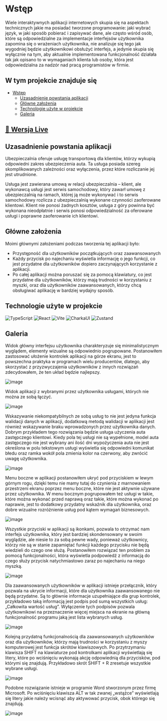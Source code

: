 # Wstęp

Wiele interaktywnych aplikacji internetowych skupia się na aspektach technicznych jakie ma posiadać tworzone programowanie: jaki wybrać język, w jaki sposób pobierać i zapisywać dane, ale często wśród osób, które są odpowiedzialne za implementacje interfejsów użytkownika zapomina się o wrażeniach użytkownika, nie analizuje się tego jak wygodniej będzie użytkownikowi obsłużyć interfejs, a jedynie skupia się wyłącznie na tym, aby aktualnie implementowana funkcjonalność działała tak jak opisano to w wymaganiach klienta lub osoby, która jest odpowiedzialna za nadzór nad pracą programistów w firmie. 

## W tym projekcie znajduje się

- [Wstęp](#wstęp)
  * [Uzasadnienie powstania aplikacji](#uzasadnienie-powstania-aplikacji)
  * [Główne założenia](#główne-założenia)
  * [Technologie użyte w projekcie](#technologie-użyte-w-projekcie)
  * [Galeria](#galeria)
  
## [🎈 Wersja Live](https://goodideagiver.github.io/mobilo-app/)

## Uzasadnienie powstania aplikacji

Ubezpieczalnia oferuje usługę transportową dla klientów, którzy wykupią odpowiedni zakres ubezpieczenia auta. Ta usługa posiada szereg skomplikowanych zależności oraz wyłączenia, przez które rozliczanie jej jest utrudnione. 

Usługa jest zawierana umową w relacji ubezpieczalnia – klient, ale wykonawcą usługi jest serwis samochodowy, który zawarł umowę z ubezpieczalnią na ramach, której ją może wykonywać i to serwis samochodowy rozlicza z ubezpieczalnią wykonane czynności zaoferowane klientowi. Klient nie ponosi żadnych kosztów, usługa z góry powinna być wykonana nieodpłatnie i serwis ponosi odpowiedzialność za oferowane usługi i poprawne zaoferowanie ich klientowi. 

## Główne założenia

Moimi głównymi założeniami podczas tworzenia tej aplikacji było: 

- Przystępność dla użytkowników początkujących oraz zaawansowanych 
- Każdy przycisk po najechaniu wyświetla informację o jego funkcji, co jest przydatne dla użytkowników dopiero zaczynających korzystanie z aplikacji. 
- Po całej aplikacji można poruszać się za pomocą klawiatury, co jest przydatne dla użytkowników, którzy mają trudności w korzystaniu z myszki, oraz dla użytkowników zaawansowanych, którzy chcą obsługiwać aplikację w bardziej wydajny sposób. 

## Technologie użyte w projekcie

![TypeScript](https://img.shields.io/badge/TypeScript-007ACC?style=for-the-badge&logo=typescript&logoColor=white)
![React](https://img.shields.io/badge/React-20232A?style=for-the-badge&logo=react&logoColor=61DAFB)
![Vite](https://img.shields.io/badge/Vite-B73BFE?style=for-the-badge&logo=vite&logoColor=FFD62E)
![CharkaUI](https://img.shields.io/badge/Chakra--UI-319795?style=for-the-badge&logo=chakra-ui&logoColor=white)
![Zustand](https://img.shields.io/badge/zustand-%FFFFFF.svg?style=for-the-badge&logo=react&logoColor=%FFFFFF)

## Galeria

Widok główny interfejsu użytkownika charakteryzuje się minimalistycznym wyglądem, elementy wizualne są odpowiednio pogrupowane. Postanowiłem zastosować ułożenie kontrolek aplikacji na górze ekranu, jest to powszechna praktyka w programach wielu producentów, dlatego, aby skorzystać z przyzwyczajenia użytkowników z innych rozwiązań zdecydowałem, że ten układ będzie najlepszy.

![image](https://user-images.githubusercontent.com/55458485/226565175-81db5c71-3b5c-403a-88ca-72b64b1d4977.png)

Widok aplikacji z wybranymi przez użytkownika usługami, których nie można ze sobą łączyć.

![image](https://user-images.githubusercontent.com/55458485/226566022-075c9fe8-d9a9-435d-8cb7-b6c28d903e11.png)

Wskazywanie niekompatybilnych ze sobą usług to nie jest jedyna funkcja walidacji danych w aplikacji, dodatkową metodą walidacji w aplikacji jest również wskazywanie braku wprowadzonych przez użytkownika danych. Dobrym przykładem tego rozwiązania będzie usługa użyczenia auta zastępczego klientowi. Kiedy pola tej usługi nie są wypełnione, model auta zastępczego nie jest wybrany ani ilość dni wypożyczenia auta nie jest określona w polu tekstowym usługi wyświetla się odpowiedni komunikat błedu oraz ramka wokół pola zmienia kolor na czerwony, aby zwrócić uwagę użytkownika.

![image](https://user-images.githubusercontent.com/55458485/226566495-94101047-c2bf-4031-add9-4ead0a5a6261.png)

Menu boczne w aplikacji postanowiłem ukryć pod przyciskiem w lewym górnym rogu, dzięki temu nie mamy tutaj do czynienia z marnowaniem przestrzeni ekranu poprzez menu boczne, które nie jest aktywnie używane przez użytkownika. W menu bocznym pogrupowałem też usługi w takie, które można wykonać przed naprawą oraz takie, które można wykonać po naprawie, jest to dodatkowy przydatny wskaźnik dla użytkownika, oraz dobre wizualne rozróżnienie usług pod kątem wymagań biznesowych.

![image](https://user-images.githubusercontent.com/55458485/226566315-7285686d-68b0-449e-91dd-f03bd78cc7ed.png)

Wszystkie przyciski w aplikacji są ikonkami, pozwala to otrzymać nam interfejs użytkownika, który jest bardziej skondensowany w swoim wyglądzie, ale niesie to za sobą pewne wady, ponieważ użytkownicy, którzy nie są w stanie zapamiętać funkcji każdego przycisku nie będą wiedzieli do czego one służą. Postanowiłem rozwiązać ten problem za pomocą funkcjonalności, która wyświetla podpowiedź z informacją do czego służy przycisk natychmiastowo zaraz po najechaniu na niego myszką.

![image](https://user-images.githubusercontent.com/55458485/226566658-136a792d-8286-46a8-a5f5-c8c6814db065.png)

Dla zaawansowanych użytkowników w aplikacji istnieje przełącznik, który pozwala na ukrycie informacji, które dla użytkownika zaawansowanego nie będą przydatne. Są to głównie informacje uzupełniające dla grup kontrolek, przykładowo taką informacją jest podpis pod sumą wszystkich usług: „Całkowita wartość usług”. Wyłączenie tych podpisów pozwala użytkownikowi na przeznaczenie więcej miejsca na ekranie na główną funkcjonalność programu jaką jest lista wybranych usług.

![image](https://user-images.githubusercontent.com/55458485/226566724-bd015768-fc5b-49b6-b678-44eacae01da5.png)

Kolejną przydatną funkcjonalnością dla zaawansowanych użytkowników oraz dla użytkowników, którzy mają trudności w korzystaniu z myszy komputerowej jest funkcja skrótów klawiszowych. Po przytrzymaniu klawisza SHIFT na klawiaturze pod kontrolkami aplikacji wyświetlają się litery, które po wciśnięciu wykonają akcję odpowiednią dla przycisków, pod którymi się znajdują. Przykładowo skrót SHIFT + R zresetuje wszystkie wybrane usługi.

![image](https://user-images.githubusercontent.com/55458485/226566777-9f99a118-7cf3-48a9-860c-9cd2333cfb6e.png)

Podobne rozwiązanie istnieje w programie Word stworzonym przez firmę Microsoft. Po wciśnięciu klawisza ALT w tak zwanej „wstążce” wyświetlają się litery jakie należy wcisnąć aby aktywować przycisk, obok którego się znajdują.

![image](https://user-images.githubusercontent.com/55458485/226566860-abccf5dd-e065-473f-b129-a8eafcff2000.png)

